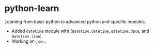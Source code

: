 # python-learn
Learning from basic python to advanced python and specific modules.
* Added `datetime` module with (`datetime.datetime`, `datetime.date`, and `datetime.time`)
* Working on `json`.